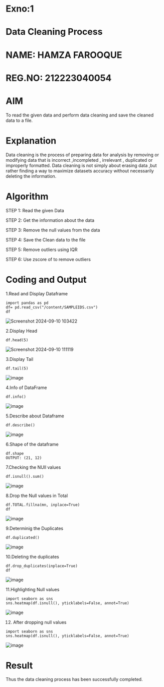 # Exno:1
# Data Cleaning Process
# NAME: HAMZA FAROOQUE
# REG.NO: 212223040054
# AIM
To read the given data and perform data cleaning and save the cleaned data to a file.

# Explanation
Data cleaning is the process of preparing data for analysis by removing or modifying data that is incorrect ,incompleted , irrelevant , duplicated or improperly formatted. Data cleaning is not simply about erasing data ,but rather finding a way to maximize datasets accuracy without necessarily deleting the information.

# Algorithm
STEP 1: Read the given Data

STEP 2: Get the information about the data

STEP 3: Remove the null values from the data

STEP 4: Save the Clean data to the file

STEP 5: Remove outliers using IQR

STEP 6: Use zscore of to remove outliers

# Coding and Output
1.Read and Display Dataframe
```
import pandas as pd
df= pd.read_csv("/content/SAMPLEIDS.csv")
df
```
![Screenshot 2024-09-10 103422](https://github.com/user-attachments/assets/8638504e-1de5-463d-8eea-03851f26009e)

2.Display Head
```
df.head(5)
```
![Screenshot 2024-09-10 111119](https://github.com/user-attachments/assets/427aa214-dcd4-4355-885e-186b162aa040)

3.Display Tail
```
df.tail(5)
```
![image](https://github.com/user-attachments/assets/6a8c711d-ed76-452f-af5d-e005ff608826)

4.Info of DataFrame
```
df.info()
```
![image](https://github.com/user-attachments/assets/910b9275-f7e1-4d21-9fd2-f03b894bae49)

5.Describe about Dataframe
```
df.describe()
```
![image](https://github.com/user-attachments/assets/638281c9-aee3-4d1b-a5c7-ce65e33872c0)

6.Shape of the dataframe
```
df.shape
OUTPUT: (21, 12)
```

7.Checking the NUll values
```
df.isnull().sum()
```
![image](https://github.com/user-attachments/assets/d048dec7-b085-4b3b-a094-4165d0a8f985)

8.Drop the Null values in Total
```
df.TOTAL.fillna(mn, inplace=True)
df
```
![image](https://github.com/user-attachments/assets/e9f3a999-1be1-499a-a754-faac4bc37381)

9.Determinig the Duplicates
```
df.duplicated()
```
![image](https://github.com/user-attachments/assets/f87f81b9-4bd8-4227-9afd-020e638968be)

10.Deleting the duplicates
```
df.drop_duplicates(inplace=True)
df
```
![image](https://github.com/user-attachments/assets/07f76752-05e8-4df9-bb91-5a948e564b6d)

11.Highlighting Null values
```
import seaborn as sns
sns.heatmap(df.isnull(), yticklabels=False, annot=True)
```
![image](https://github.com/user-attachments/assets/19b9f0c7-924b-40cb-833f-908446a39fac)

12. After dropping null values
```
import seaborn as sns
sns.heatmap(df.isnull(), yticklabels=False, annot=True)
```
![image](https://github.com/user-attachments/assets/b704c356-6621-4ac5-a9ce-be06bd09f9e3)

# Result 
Thus the data cleaning process has been successfully completed. 
